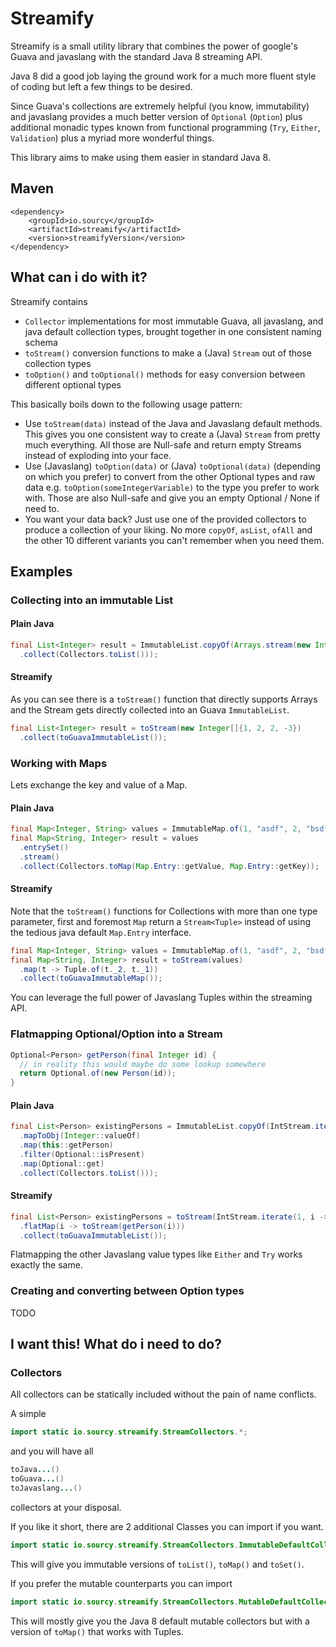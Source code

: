 # Streamify

Streamify is a small utility library that combines the power of google's 
Guava and javaslang with the standard Java 8 streaming API.

Java 8 did a good job laying the ground work for a much more fluent 
style of coding but left a few things to be desired.

Since Guava's collections are extremely helpful (you know, immutability) and 
javaslang provides a much better version of `Optional` (`Option`) plus 
additional monadic types known from functional programming (`Try`, `Either`, `Validation`)
plus a myriad more wonderful things.

This library aims to make using them easier in standard Java 8.

## Maven

```
<dependency>
    <groupId>io.sourcy</groupId>
    <artifactId>streamify</artifactId>
    <version>streamifyVersion</version>
</dependency>
```

## What can i do with it?

Streamify contains

* `Collector` implementations for most immutable Guava, all javaslang, and java default collection types, brought together in one consistent naming schema
* `toStream()` conversion functions to make a (Java) `Stream` out of those collection types
* `toOption()` and `toOptional()` methods for easy conversion between different optional types

This basically boils down to the following usage pattern:

* Use `toStream(data)` instead of the Java and Javaslang default methods. This gives you one consistent way to create a (Java) `Stream` from pretty much everything. All those are Null-safe and return empty Streams instead of exploding into your face.
* Use (Javaslang) `toOption(data)` or (Java) `toOptional(data)` (depending on which you prefer) to convert from the other Optional types and raw data e.g. `toOption(someIntegerVariable)` to the type you prefer to work with. Those are also Null-safe and give you an empty Optional / None if need to.
* You want your data back? Just use one of the provided collectors to produce a collection of your liking. No more `copyOf`, `asList`, `ofAll` and the other 10 different variants you can't remember when you need them.


## Examples

### Collecting into an immutable List

#### Plain Java
```java
final List<Integer> result = ImmutableList.copyOf(Arrays.stream(new Integer[]{1, 2, 2, -3})
  .collect(Collectors.toList()));
```

#### Streamify

As you can see there is a `toStream()` function that directly supports Arrays and the Stream gets directly collected into an Guava `ImmutableList`.

```java
final List<Integer> result = toStream(new Integer[]{1, 2, 2, -3})
  .collect(toGuavaImmutableList());
```

### Working with Maps

Lets exchange the key and value of a Map.

#### Plain Java
```java
final Map<Integer, String> values = ImmutableMap.of(1, "asdf", 2, "bsdf", -3, "csdf");
final Map<String, Integer> result = values
  .entrySet()
  .stream()
  .collect(Collectors.toMap(Map.Entry::getValue, Map.Entry::getKey));
```

#### Streamify

Note that the `toStream()` functions for Collections with more than one type parameter, first and foremost `Map` return a `Stream<Tuple>` instead of using the tedious java default `Map.Entry` interface.

```java
final Map<Integer, String> values = ImmutableMap.of(1, "asdf", 2, "bsdf", -3, "csdf");
final Map<String, Integer> result = toStream(values)
  .map(t -> Tuple.of(t._2, t._1))
  .collect(toGuavaImmutableMap());
```
You can leverage the full power of Javaslang Tuples within the streaming API.

### Flatmapping Optional/Option into a Stream
```java
Optional<Person> getPerson(final Integer id) {
  // in reality this would maybe do some lookup somewhere
  return Optional.of(new Person(id));
}
```

#### Plain Java
```java
final List<Person> existingPersons = ImmutableList.copyOf(IntStream.iterate(1, i -> i + 1)
  .mapToObj(Integer::valueOf)
  .map(this::getPerson)
  .filter(Optional::isPresent)
  .map(Optional::get)
  .collect(Collectors.toList()));
```

#### Streamify
```java
final List<Person> existingPersons = toStream(IntStream.iterate(1, i -> i + 1))
  .flatMap(i -> toStream(getPerson(i)))
  .collect(toGuavaImmutableList());
```
Flatmapping the other Javaslang value types like `Either` and `Try` works exactly the same.

### Creating and converting between Option types

TODO

## I want this! What do i need to do?

### Collectors

All collectors can be statically included without the pain of name conflicts.

A simple

```java
import static io.sourcy.streamify.StreamCollectors.*;
```

and you will have all

```java
toJava...()
toGuava...()
toJavaslang...()
```

collectors at your disposal.

If you like it short, there are 2 additional Classes you can import if you want.

```java
import static io.sourcy.streamify.StreamCollectors.ImmutableDefaultCollectors.*;
```
This will give you immutable versions of ```toList()```, ```toMap()``` and ```toSet()```.

If you prefer the mutable counterparts you can import
```java
import static io.sourcy.streamify.StreamCollectors.MutableDefaultCollectors.*;
```
This will mostly give you the Java 8 default mutable collectors but with a version of `toMap()` that works with Tuples.
